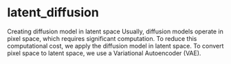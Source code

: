 # latent_diffusion
Creating diffusion model in latent space
Usually, diffusion models operate in pixel space, which requires significant computation. To reduce this computational cost, we apply the diffusion model in latent space.
To convert pixel space to latent space, we use a Variational Autoencoder (VAE).
